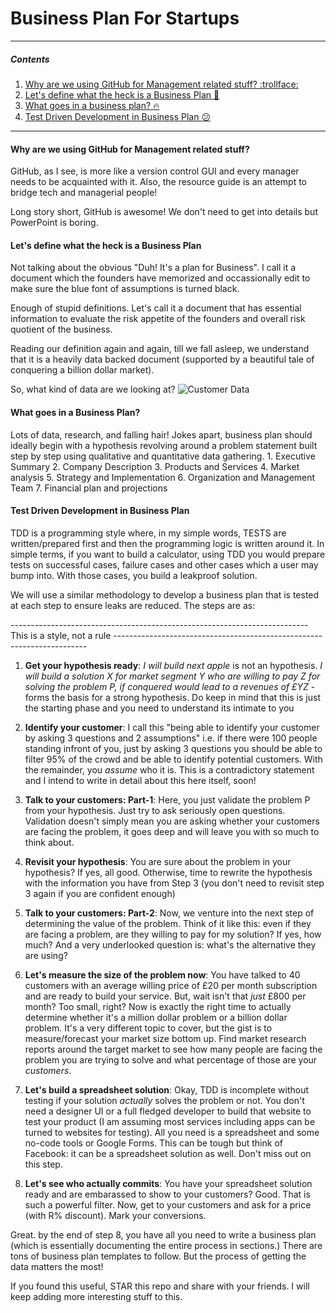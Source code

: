 # Business Plan For Startups
----


##### Contents
1. [Why are we using GitHub for Management related stuff? :trollface:](#why-are-we-using-github-for-management-related-stuff)
2. [Let's define what the heck is a Business Plan :shit:](#let's-define-what-the-heck-is-a-business-plan)
3. [What goes in a business plan? :fire:](#what-goes-in-a-business-plan)
4. [Test Driven Development in Business Plan :confused:](#test-driven-development-in-business-plan)

---
#### Why are we using GitHub for Management related stuff?

GitHub, as I see, is more like a version control GUI and every manager needs to be acquainted with it. Also, the resource guide is an attempt to bridge tech and managerial people!

Long story short, GitHub is awesome! We don't need to get into details but PowerPoint is boring.

#### Let's define what the heck is a Business Plan

Not talking about the obvious "Duh! It's a plan for Business".  I call it a document which the founders have memorized and occassionally edit to make sure the blue font of assumptions is turned black. 

Enough of stupid definitions. Let's call it a document that has essential information to evaluate the risk appetite of the founders and overall risk quotient of the business. 

Reading our definition again and again, till we fall asleep, we understand that it is a heavily data backed document (supported by a beautiful tale of conquering a billion dollar market). 

So, what kind of data are we looking at? 
![Customer Data](https://imgur.com/a/GJvbXJs.jpg)

#### What goes in a Business Plan?

Lots of data, research, and falling hair! Jokes apart, business plan should ideally begin with a hypothesis revolving around  a problem statement built step by step using qualitative and quantitative data gathering.
    1. Executive Summary
    2. Company Description
    3. Products and Services
    4. Market analysis
    5. Strategy and Implementation
    6. Organization and Management Team
    7. Financial plan and projections

#### Test Driven Development in Business Plan

TDD is a programming style where, in my simple words, TESTS are written/prepared first and then the programming logic is written around it. In simple terms, if you want to build a calculator, using TDD you would prepare tests on successful cases, failure cases and other cases which a user may bump into. With those cases, you build a leakproof solution. 

We will use a similar methodology to develop a business plan that is tested at each step to ensure leaks are reduced. The steps are as:

-------------------------------------------------------------------------- This is a style, not a rule -----------------------------------------------------------------------

1. **Get your hypothesis ready**: *I will build next apple* is not an hypothesis. *I will build a solution X for market segment Y who are willing to pay Z for solving the problem P, if conquered would lead to a revenues of £YZ* - forms the basis for a strong hypothesis. Do keep in mind that this is just the starting phase and you need to understand its intimate to you

2. **Identify your customer**: I call this "being able to identify your customer by asking 3 questions and 2 assumptions" i.e. if there were 100 people standing infront of you, just by asking 3 questions you should be able to filter 95% of the crowd and be able to identify potential customers. With the remainder, you *assume* who it is. This is a contradictory statement and I intend to write in detail about this here itself, soon!

3. **Talk to your customers: Part-1**: Here, you just validate the problem P from your hypothesis. Just try to ask seriously open questions. Validation doesn't simply mean you are asking whether your customers are facing the problem, it goes deep and will leave you with so much to think about.

4. **Revisit your hypothesis**: You are sure about the problem in your hypothesis? If yes, all good. Otherwise, time to rewrite the hypothesis with the information you have from Step 3 (you don't need to revisit step 3 again if you are confident enough)

5. **Talk to your customers: Part-2**: Now, we venture into the next step of determining the value of the problem. Think of it like this: even if they are facing a problem, are they willing to pay for my solution? If yes, how much? And a very underlooked question is: what's the alternative they are using?

6. **Let's measure the size of the problem now**: You have talked to 40 customers with an average willing price of £20 per month subscription and are ready to build your service. But, wait isn't that *just* £800 per month? Too small, right? Now is exactly the right time to actually determine whether it's a million dollar problem or a billion dollar problem. It's a very different topic to cover, but the gist is to measure/forecast your market size bottom up. Find market research reports around the target market to see how many people are facing the problem you are trying to solve and what percentage of those are your *customers*.

7. **Let's build a spreadsheet solution**: Okay, TDD is incomplete without testing if your solution *actually* solves the problem or not. You don't need a designer UI or a full fledged developer to build that website to test your product (I am assuming most services including apps can be turned to websites for testing). All you need is a spreadsheet and some no-code tools or Google Forms. This can be tough but think of Facebook: it can be a spreadsheet solution as well. Don't miss out on this step.

8. **Let's see who actually commits**: You have your spreadsheet solution ready and are embarassed to show to your customers? Good. That is such a powerful filter. Now, get to your customers and ask for a price (with R% discount). Mark your conversions. 


Great. by the end of step 8, you have all you need to write a business plan (which is essentially documenting the entire process in sections.) There are tons of business plan templates to follow. But the process of getting the data matters the most!


If you found this useful, STAR this repo and share with your friends. I will keep adding more interesting stuff to this. 

